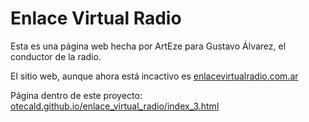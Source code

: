 # Enlace Virtual Radio

Esta es una página web hecha por ArtEze para Gustavo Álvarez, el conductor de la radio.

El sitio web, aunque ahora está incactivo es [enlacevirtualradio.com.ar](http://enlacevirtualradio.com.ar/)

Página dentro de este proyecto: [otecald.github.io/enlace_virtual_radio/index_3.html](https://otecald.github.io/enlace_virtual_radio/index_3.html)
